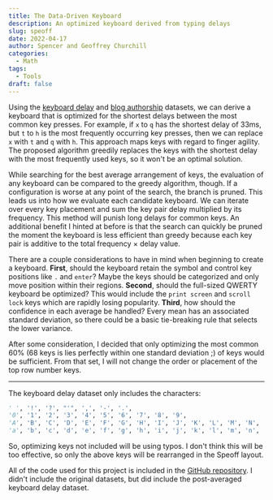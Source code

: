 ```yaml
---
title: The Data-Driven Keyboard
description: An optimized keyboard derived from typing delays
slug: speoff
date: 2022-04-17
author: Spencer and Geoffrey Churchill
categories:
  - Math
tags:
  - Tools
draft: false
---
```


Using the [keyboard delay](https://www.kaggle.com/datasets/splcher/keyboard-delay) and [blog authorship](https://www.kaggle.com/datasets/rtatman/blog-authorship-corpus) datasets, we can derive a keyboard that is optimized for the shortest delays between the most common key presses. For example, if `x` to `q` has the shortest delay of 33ms, but `t` to `h` is the most frequently occurring key presses, then we can replace `x` with `t` and `q` with `h`. This approach maps keys with regard to finger agility. The proposed algorithm greedily replaces the keys with the shortest delay with the most frequently used keys, so it won't be an optimal solution.

While searching for the best average arrangement of keys, the evaluation of any keyboard can be compared to the greedy algorithm, though. If a configuration is worse at any point of the search, the branch is pruned. This leads us into how we evaluate each candidate keyboard. We can iterate over every key placement and sum the key pair delay multiplied by its frequency. This method will punish long delays for common keys. An additional benefit I hinted at before is that the search can quickly be pruned the moment the keyboard is less efficient than greedy because each key pair is additive to the total frequency × delay value.

There are a couple considerations to have in mind when beginning to create a keyboard. **First**, should the keyboard retain the symbol and control key positions like `.` and `enter`? Maybe the keys should be categorized and only move position within their regions. **Second**, should the full-sized QWERTY keyboard be optimized? This would include the `print screen` and `scroll lock` keys which are rapidly losing popularity. **Third**, how should the confidence in each average be handled? Every mean has an associated standard deviation, so there could be a basic tie-breaking rule that selects the lower variance.

After some consideration, I decided that only optimizing the most common 60% (68 keys is lies perfectly within one standard deviation ;) of keys would be sufficient. From that set, I will not change the order or placement of the top row number keys.

---

The keyboard delay dataset only includes the characters:

```python
' ', '!', '?', "'", ',', '-', '.',
'0', '1', '2', '3', '4', '5', '6', '7', '8', '9',
'A', 'B', 'C', 'D', 'E', 'F', 'G', 'H', 'I', 'J', 'K', 'L', 'M', 'N', 'O', 'P', 'Q', 'R', 'S', 'T', 'U', 'V', 'W', 'X', 'Y', 'Z',
'a', 'b', 'c', 'd', 'e', 'f', 'g', 'h', 'i', 'j', 'k', 'l', 'm', 'n', 'o', 'p', 'q', 'r', 's', 't', 'u', 'v', 'w', 'x', 'y', 'z'
```

So, optimizing keys not included will be using typos. I don't think this will be too effective, so only the above keys will be rearranged in the Speoff layout.

All of the code used for this project is included in the [GitHub repository](https://github.com/splch/speoff-keyboard). I didn't include the original datasets, but did include the post-averaged keyboard delay dataset.
